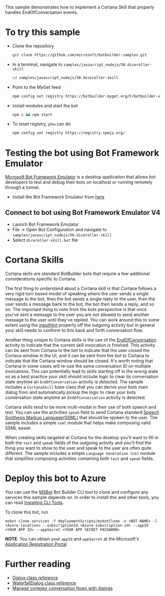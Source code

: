 This sample demonstrates how to implement a Cortana Skill that properly handles EndOfConversation
events.

# To try this sample
- Clone the repository
    ```bash
    git clone https://github.com/microsoft/botbuilder-samples.git
    ```
- In a terminal, navigate to `samples/javascript_nodejs/50.diceroller-skill`
    ```bash
    cd samples/javascript_nodejs/50.diceroller-skill
    ```
- Point to the MyGet feed 
    ```bash
    npm config set registry https://botbuilder.myget.org/F/botbuilder-v4-js-daily/npm/
    ```
- Install modules and start the bot
    ```bash
    npm i && npm start
    ```
- To reset registry, you can do
    ```bash
    npm config set registry https://registry.npmjs.org/
    ```

# Testing the bot using Bot Framework Emulator
[Microsoft Bot Framework Emulator](https://github.com/microsoft/botframework-emulator) is
a desktop application that allows bot developers to test and debug their bots on localhost
or running remotely through a tunnel.

- Install the Bot Framework Emulator from [here](https://aka.ms/botframework-emulator)

## Connect to bot using Bot Framework Emulator V4
- Launch Bot Framework Emulator
- File -> Open Bot Configuration and navigate to `samples/javascript_nodejs/50.diceroller-skill`
- Select `diceroller-skill.bot` file

# Cortana Skills

Cortana skills are standard BotBuilder bots that require a few additional considerations specific to Cortana. 

The first thing to understand about a Cortana skill is that Cortana follows a very rigid turn based model of speaking where the user sends a single message to the bot, then the bot sends a single reply to the user, then the user sends a message back to the bot, the bot then sends a reply, and so on. The important thing to note from the bots perspective is that once you've sent a message to the user you are not allowed to send another message to the user until they've replied. You can work around this to some extent using the [inputHint](https://docs.microsoft.com/en-us/javascript/api/botframework-schema/activity?view=botbuilder-ts-latest#inputhint) property off the outgoing activity but in general your skill needs to conform to this back and forth conversation flow.

Another thing unique to Cortana skills is the use of the [EndOfConversation](https://docs.microsoft.com/en-us/javascript/api/botframework-schema/activitytypes?view=botbuilder-ts-latest) activity to indicate that the current skill invocation is finished. This activity can be sent from Cortana to the bot to indicate that the user closed the Cortana window in the UI, and it can be sent from the bot to Cortana to indicate that the Cortana window should be closed. It's worth noting that Cortana in some cases will re-use the same conversation ID on multiple invocations. This can potentially lead to skills starting off in the wrong state so as a best practice your skill should include logic to clear its conversation state anytime an `EndOfConversation` activity is detected. The sample includes a `CortanaSkill` base class that you can derive your bots main dialog from 
and automatically pickup the logic to clear your bots conversation state anytime an `EndOfConversation` activity is detected.

Cortana skills tend to be more multi-modal in their use of both speech and text. You can use the activities `speak` field to send Cortana standard [Speech Synthesis Markup Language(SSML)](https://docs.microsoft.com/en-us/cortana/skills/speech-synthesis-markup-language) that should be spoken to the user. The sample includes a simple `ssml` module that helps make composing valid SSML easier.

When creating skills targeted at Cortana for the desktop you'll want to fill in both the `text` and `speak` fields of the outgoing activity and you'll find the thing you want to show to the user and speak to the user are often quite different.  The sample includes a simple `Language Generation (LG)` module that simplifies composing activities containing both `text` and `speak` fields.  

# Deploy this bot to Azure
You can use the [MSBot](https://github.com/microsoft/botbuilder-tools) Bot Builder CLI tool to clone and configure any services this sample depends on. In order to install this and other tools, you can read [Installing CLI Tools](../../../Installing_CLI_tools.md).

To clone this bot, run
```
msbot clone services -f deploymentScripts/msbotClone -n <BOT-NAME> -l <Azure-location> --subscriptionId <Azure-subscription-id> --appId <YOUR APP ID> --appSecret <YOUR APP SECRET PASSWORD>
```

**NOTE**: You can obtain your `appId` and `appSecret` at the Microsoft's [Application Registration Portal](https://apps.dev.microsoft.com/)


# Further reading
- [Dialog class reference](https://docs.microsoft.com/en-us/javascript/api/botbuilder-dialogs/dialog)
- [WaterfallDialog class reference](https://docs.microsoft.com/en-us/javascript/api/botbuilder-dialogs/waterfall)
- [Manage complex conversation flows with dialogs](https://docs.microsoft.com/en-us/azure/bot-service/bot-builder-dialog-manage-complex-conversation-flow?view=azure-bot-service-4.0&tabs=javascript)